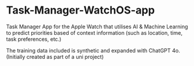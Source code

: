 # Task-Manager-WatchOS-app
Task Manager App for the Apple Watch that utilises AI &amp; Machine Learning to predict priorities based of context information (such as location, time, task preferences, etc.)

The training data included is synthetic and expanded with ChatGPT 4o.
(Initially created as part of a uni project)
